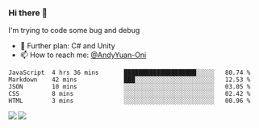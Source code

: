 ### Hi there 👋

I'm trying to code some bug and debug

- 🌱 Further plan: C# and Unity
- 📫 How to reach me: [@AndyYuan-Oni](https://github.com/AndyYuan-Oni)


<!--START_SECTION:waka-->
```text
JavaScript  4 hrs 36 mins       ████████████████████░░░░░   80.74 % 
Markdown    42 mins             ███░░░░░░░░░░░░░░░░░░░░░░   12.53 % 
JSON        10 mins             ░░░░░░░░░░░░░░░░░░░░░░░░░   03.05 % 
CSS         8 mins              ░░░░░░░░░░░░░░░░░░░░░░░░░   02.42 % 
HTML        3 mins              ░░░░░░░░░░░░░░░░░░░░░░░░░   00.96 %
```
<!--END_SECTION:waka-->

  <!--**AndyYuan-Oni/AndyYuan-Oni** is a ✨ _special_ ✨ repository because its `README.md` (this file) appears on your GitHub profile.-->
<!--[![Top Langs](https://github-readme-stats.vercel.app/api/top-langs/?username=AndyYUan-Oni&layout=compact)](https://github.com/AndyYUan-Oni/github-readme-stats)-->
<a href="https://github.com/AndyYUan-Oni/github-readme-stats">
  <img align="left" src="https://github-readme-stats.vercel.app/api?username=AndyYUan-Oni&hide=stars" />
</a>
<a href="https://github.com/AndyYUan-Oni/github-readme-stats">
  <img align="left" src="https://github-readme-stats.vercel.app/api/top-langs/?username=AndyYUan-Oni&layout=compact" />
</a>

